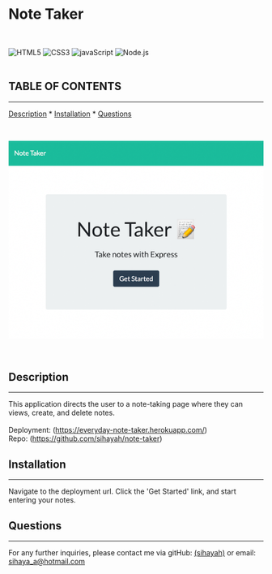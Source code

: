 # Note Taker
  
  
  <br>
  
   ![HTML5](https://img.shields.io/badge/HTML5-E34F26?style=for-the-badge&logo=html5&logoColor=white)   ![CSS3](https://img.shields.io/badge/CSS3-1572B6?style=for-the-badge&logo=css3&logoColor=white)   ![javaScript](https://img.shields.io/badge/JavaScript-323330?style=for-the-badge&logo=javascript&logoColor=F7DF1E)   ![Node.js](https://img.shields.io/badge/Node.js-339933?style=for-the-badge&logo=nodedotjs&logoColor=white) 
  <br><br>

  ## TABLE OF CONTENTS

  ---


  [Description](#description) *
  [Installation](#installation) *
  [Questions](#questions) 

  <br>

  ![Note Taker landing](landing.png)
  
  <br>

  ## Description

  ---

  This application directs the user to a note-taking page where they can views, create, and delete notes.
  <br><br>
  Deployment: (https://everyday-note-taker.herokuapp.com/)
  <br>
  Repo: (https://github.com/sihayah/note-taker)

  

  ## Installation

  ---
  
   Navigate to the deployment url. Click the 'Get Started' link, and start entering your notes.
  

  ## Questions

  ---

  For any further inquiries, please contact me via gitHub: [(sihayah)](https://github.com/sihayah) or email: sihaya_a@hotmail.com

  

  <br>
  <br>
